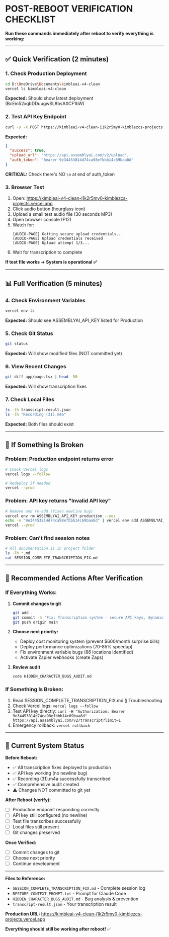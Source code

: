 # POST-REBOOT VERIFICATION CHECKLIST

**Run these commands immediately after reboot to verify everything is working:**

---

## ✅ Quick Verification (2 minutes)

### 1. Check Production Deployment
```bash
cd D:\OneDrive\Documents\kimbleai-v4-clean
vercel ls kimbleai-v4-clean
```
**Expected:** Should show latest deployment (BcEin52xqbDDuugwSL8bsAXCF1bW)

### 2. Test API Key Endpoint
```bash
curl -s -X POST https://kimbleai-v4-clean-i1k2r5my0-kimblezcs-projects.vercel.app/api/transcribe/upload-url
```
**Expected:**
```json
{
  "success": true,
  "upload_url": "https://api.assemblyai.com/v2/upload",
  "auth_token": "Bearer 9e34453814d74ca98efbbb14c69baa8d"
}
```
**CRITICAL:** Check there's NO `\n` at end of auth_token

### 3. Browser Test
1. Open: https://kimbleai-v4-clean-i1k2r5my0-kimblezcs-projects.vercel.app
2. Click audio button (hourglass icon)
3. Upload a small test audio file (30 seconds MP3)
4. Open browser console (F12)
5. Watch for:
   ```
   [AUDIO-PAGE] Getting secure upload credentials...
   [AUDIO-PAGE] Upload credentials received
   [AUDIO-PAGE] Upload attempt 1/3...
   ```
6. Wait for transcription to complete

**If test file works → System is operational ✅**

---

## 📊 Full Verification (5 minutes)

### 4. Check Environment Variables
```bash
vercel env ls
```
**Expected:** Should see ASSEMBLYAI_API_KEY listed for Production

### 5. Check Git Status
```bash
git status
```
**Expected:** Will show modified files (NOT committed yet)

### 6. View Recent Changes
```bash
git diff app/page.tsx | head -50
```
**Expected:** Will show transcription fixes

### 7. Check Local Files
```bash
ls -lh transcript-result.json
ls -lh "Recording (31).m4a"
```
**Expected:** Both files should exist

---

## 🚨 If Something Is Broken

### Problem: Production endpoint returns error
```bash
# Check Vercel logs
vercel logs --follow

# Redeploy if needed
vercel --prod
```

### Problem: API key returns "Invalid API key"
```bash
# Remove and re-add (fixes newline bug)
vercel env rm ASSEMBLYAI_API_KEY production --yes
echo -n "9e34453814d74ca98efbbb14c69baa8d" | vercel env add ASSEMBLYAI_API_KEY production
vercel --prod
```

### Problem: Can't find session notes
```bash
# All documentation is in project folder
ls -lh *.md
cat SESSION_COMPLETE_TRANSCRIPTION_FIX.md
```

---

## 📝 Recommended Actions After Verification

### If Everything Works:
1. **Commit changes to git**
   ```bash
   git add .
   git commit -m "Fix: Transcription system - secure API keys, dynamic timeout, retry logic"
   git push origin main
   ```

2. **Choose next priority:**
   - Deploy cost monitoring system (prevent $600/month surprise bills)
   - Deploy performance optimizations (70-85% speedup)
   - Fix environment variable bugs (86 locations identified)
   - Activate Zapier webhooks (create Zaps)

3. **Review audit**
   ```bash
   code HIDDEN_CHARACTER_BUGS_AUDIT.md
   ```

### If Something Is Broken:
1. Read SESSION_COMPLETE_TRANSCRIPTION_FIX.md § Troubleshooting
2. Check Vercel logs: `vercel logs --follow`
3. Test API key directly: `curl -H "Authorization: Bearer 9e34453814d74ca98efbbb14c69baa8d" https://api.assemblyai.com/v2/transcript?limit=1`
4. Emergency rollback: `vercel rollback`

---

## 🎯 Current System Status

**Before Reboot:**
- ✅ All transcription fixes deployed to production
- ✅ API key working (no newline bug)
- ✅ Recording (31).m4a successfully transcribed
- ✅ Comprehensive audit created
- ⚠️ Changes NOT committed to git yet

**After Reboot (verify):**
- [ ] Production endpoint responding correctly
- [ ] API key still configured (no newline)
- [ ] Test file transcribes successfully
- [ ] Local files still present
- [ ] Git changes preserved

**Once Verified:**
- [ ] Commit changes to git
- [ ] Choose next priority
- [ ] Continue development

---

**Files to Reference:**
- `SESSION_COMPLETE_TRANSCRIPTION_FIX.md` - Complete session log
- `RESTORE_CONTEXT_PROMPT.txt` - Prompt for Claude Code
- `HIDDEN_CHARACTER_BUGS_AUDIT.md` - Bug analysis & prevention
- `transcript-result.json` - Your transcription result

**Production URL:** https://kimbleai-v4-clean-i1k2r5my0-kimblezcs-projects.vercel.app

**Everything should still be working after reboot!** ✅
